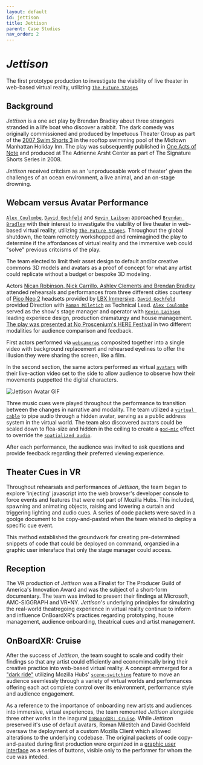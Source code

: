 ```yaml
---
layout: default
id: jettison
title: Jettison
parent: Case Studies
nav_order: 2
---
```


# *Jettison*
The first prototype production to investigate the viability of live theater in web-based virtual reality, utilizing [`The Future Stages`](./future-stages.md)

## Background
*Jettison* is a one act play by Brendan Bradley about three strangers stranded in a life boat who discover a rabbit. The dark comedy was originally commissioned and produced by Impetuous Theater Group as part of the [2007 Swim Shorts 3](https://www.theateronline.com/pb.xzc?PK=16050) in the rooftop swimming pool of the Midtown Manhattan Holiday Inn. The play was subsequently published in [One Acts of Note](https://www.amazon.com/Acts-Note-David-Miguel-Estrada/dp/0578018365) and produced at The Adrienne Arsht Center as part of The Signature Shorts Series in 2008.

*Jettison* received critcism as an 'unproduceable work of theater' given the challenges of an ocean environment, a live animal, and an on-stage drowning. 

## Webcam versus Avatar Performance 
[`Alex Coulombe`](), [`David Gochfeld`]() and [`Kevin Laibson`]() approached [`Brendan Bradley`]() with their interest to investigate the viability of live theater in web-based virtual reality, utilizing [`The Future Stages`](./future-stages.md). Throughout the global shutdown, the team remotely workshopped and remimagined the play to determine if the affordances of virtual reality and the immersive web could "solve" previous critcisms of the play. 

The team elected to limit their asset design to default and/or creative commons 3D models and avatars as a proof of concept for what any artist could replicate without a budget or bespoke 3D modeling. 

Actors [Nican Robinson, Nick Carrillo, Ashley Clements and Brendan Bradley](https://www.imdb.com/title/tt14264638/?ref_=nm_flmg_act_15) attended rehearsals and performances from three different cities courtesy of [Pico Neo 2]() headsets provided by [LBX Immersive](). [`David Gochfeld`]() provided Direction with [`Roman Miletich`]() as Technical Lead. [`Alex Coulombe`]() served as the show's stage manager and operator with [`Kevin Laibson`]() leading experiece design, production dramaturgy and house management. [The play was presented at No Proscenium's HERE Festival](https://www.broadwayworld.com/off-off-broadway/article/JETTISON-a-New-Play-Produced-Rehearsed-and-Performed-in-Virtual-Reality-Closes-Out-Here-Online-Oasis-Weekend-20201001) in two different modalities for audience comparison and feedback. 

First actors performed via [`webcameras`]() composited together into a single video with background replacement and rehearsed eyelines to offer the illusion they were sharing the screen, like a film. 

In the second section, the same actors performed as virtual [`avatars`]() with their live-action video set to the side to allow audience to observe how their movements puppetted the digital characters.

![Jettison Avatar GIF](/static/media/clip.jettison.gif)

Three music cues were played throughout the performance to transition between the changes in narrative and modality. The team utilized a [`virtual cable`]() to pipe audio through a hidden avatar, serving as a public address system in the virtual world. The team also discovered avatars could be scaled down to flea-size and hidden in the ceiling to create a [`god-mic`]() effect to override the [`spatialized audio`](). 

After each performance, the audience was invited to ask questions and provide feedback regarding their preferred viewing experience.

## Theater Cues in VR
Throughout rehearsals and performances of *Jettison*, the team began to explore 'injecting' javascript into the web browser's developer console to force events and features that were not part of Mozilla Hubs. This included, spawning and animating objects, raising and lowering a curtain and triggering lighting and audio cues. A series of code packets were saved in a goolge document to be copy-and-pasted when the team wished to deploy a specific cue event.

This method established the groundwork for creating pre-determined snippets of code that could be deployed on command, organzied in a graphic user interaface that only the stage manager could access. 

## Reception
The VR production of *Jettison* was a Finalist for The Producer Guild of America's Innovation Award and was the subject of a short-form documentary. The team was invited to present their findings at Microsoft, AMC-SIGGRAPH and VR•NY. *Jettison*'s underlying principles for simulating the real-world theatregoing experience in virtual reality continue to inform and influence OnBoardXR's practices regarding prototyping, house management, audience onboarding, theatrical cues and artist management. 

## OnBoardXR: Cruise
After the success of *Jettison*, the team sought to scale and codify their findings so that any artist could efficiently and economimcally bring their creative practice into web-based virtual reality. A concept emmerged for a ["dark ride"](https://en.wikipedia.org/wiki/Dark_ride) utilizing Mozilla Hubs' [`scene-switching`]() feature to move an audience seemlessly through a variety of virtual worlds and performances offering each act complete control over its enivronment, performance style and audience engagement. 

As a reference to the importance of onboarding new artists and audiences into immersive, virtual experiences, the team remounted *Jettison* alongside three other works in the inagural [`OnBoardXR: Cruise`](./obxr-cruise.md). While *Jettison* preserved it's use of default avatars, Roman Miletitch and David Gochfeld oversaw the deployment of a custom Mozilla Client which allowed alterations to the underlying codebase. The original packets of code copy-and-pasted during first production were organized in a [graphic user interface](https://en.wikipedia.org/wiki/Graphical_user_interface) as a series of buttons, visible only to the performer for whom the cue was inteded. 

